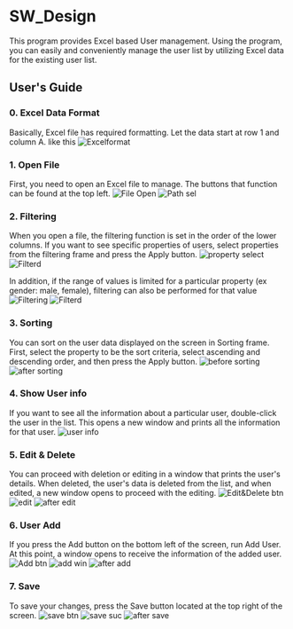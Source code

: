 # SW_Design
This program provides Excel based User management. Using the program, you can easily and conveniently manage the user list by utilizing Excel data for the existing user list. 
## User's Guide

### 0. Excel Data Format
Basically, Excel file has required formatting. Let the data start at row 1 and column A. like this
![Excelformat](./User'sGuideImage/Excelformat.png)

### 1. Open File
First, you need to open an Excel file to manage. The buttons that function can be found at the top left.
![File Open](./User'sGuideImage/File%20open.png)
![Path sel](./User'sGuideImage/path%20sel.png)

### 2. Filtering
When you open a file, the filtering function is set in the order of the lower columns. If you want to see specific properties of users, select properties from the filtering frame and press the Apply button.
![property select](./User'sGuideImage/propertysel.png)
![Filterd](./User'sGuideImage/propertyseled.png)



In addition, if the range of values is limited for a particular property (ex gender: male, female), filtering can also be performed for that value
![Filtering](./User'sGuideImage/Filltering.png)
![Filterd](./User'sGuideImage/Fillterd.png)


### 3. Sorting
You can sort on the user data displayed on the screen in Sorting frame. First, select the property to be the sort criteria, select ascending and descending order, and then press the Apply button.
![before sorting](./User'sGuideImage/beforesort.png)
![after sorting](./User'sGuideImage/after%20sorting.png)


### 4. Show User info
If you want to see all the information about a particular user, double-click the user in the list. This opens a new window and prints all the information for that user.
![user info](./User'sGuideImage/user%20info.png)

### 5. Edit & Delete
You can proceed with deletion or editing in a window that prints the user's details. When deleted, the user's data is deleted from the list, and when edited, a new window opens to proceed with the editing.
![Edit&Delete btn](./User'sGuideImage/edit%26del%20btn.png)
![edit](./User'sGuideImage/edit.png)
![after edit](./User'sGuideImage/after%20edit.png)


### 6. User Add
If you press the Add button on the bottom left of the screen, run Add User. At this point, a window opens to receive the information of the added user.
![Add btn](./User'sGuideImage/add%20btn.png)
![add win](./User'sGuideImage/add%20win.png)
![after add](./User'sGuideImage/after%20add.png)


### 7. Save
To save your changes, press the Save button located at the top right of the screen.
![save btn](./User'sGuideImage/save%20btn.png)
![save suc](./User'sGuideImage/save%20suc.png)
![after save](./User'sGuideImage/after%20save.png)